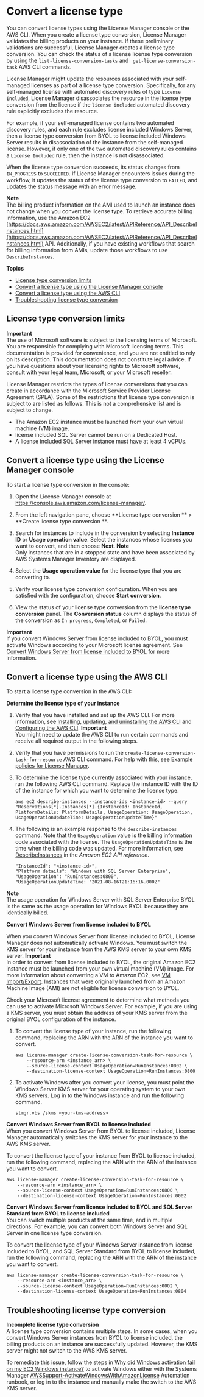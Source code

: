 # Convert a license type<a name="conversion-procedures"></a>

You can convert license types using the License Manager console or the AWS CLI\. When you create a license type conversion, License Manager validates the billing products on your instance\. If these preliminary validations are successful, License Manager creates a license type conversion\. You can check the status of a license license type conversion by using the `list-license-conversion-tasks` and ` get-license-conversion-task` AWS CLI commands\.

License Manager might update the resources associated with your self\-managed licenses as part of a license type conversion\. Specifically, for any self\-managed license with automated discovery rules of type `License Included`, License Manager disassociates the resource in the license type conversion from the license if the `license included` automated discovery rule explicitly excludes the resource\.

For example, if your self\-managed license contains two automated discovery rules, and each rule excludes license included Windows Server, then a license type conversion from BYOL to license included Windows Server results in disassociation of the instance from the self\-managed license\. However, if only one of the two automated discovery rules contains a `License Included` rule, then the instance is not disassociated\.

When the license type conversion succeeds, its status changes from `IN_PROGRESS` to `SUCCEEDED`\. If License Manager encounters issues during the workflow, it updates the status of the license type conversion to `FAILED`, and updates the status message with an error message\.

**Note**  
The billing product information on the AMI used to launch an instance does not change when you convert the license type\. To retrieve accurate billing information, use the Amazon EC2 [https://docs.aws.amazon.com/AWSEC2/latest/APIReference/API_DescribeInstances.html](https://docs.aws.amazon.com/AWSEC2/latest/APIReference/API_DescribeInstances.html) API\. Additionally, if you have existing workflows that search for billing information from AMIs, update those workflows to use `DescribeInstances`\.

**Topics**
+ [License type conversion limits](#conversion-limits)
+ [Convert a license type using the License Manager console](#conversion-console)
+ [Convert a license type using the AWS CLI](#conversion-cli)
+ [Troubleshooting license type conversion](#conversion-troubleshooting)

## License type conversion limits<a name="conversion-limits"></a>

**Important**  
The use of Microsoft software is subject to the licensing terms of Microsoft\. You are responsible for complying with Microsoft licensing terms\. This documentation is provided for convenience, and you are not entitled to rely on its description\. This documentation does not constitute legal advice\. If you have questions about your licensing rights to Microsoft software, consult with your legal team, Microsoft, or your Microsoft reseller\.

License Manager restricts the types of license conversions that you can create in accordance with the Microsoft Service Provider License Agreement \(SPLA\)\. Some of the restrictions that license type conversion is subject to are listed as follows\. This is not a comprehensive list and is subject to change\.
+ The Amazon EC2 instance must be launched from your own virtual machine \(VM\) image\.
+ license included SQL Server cannot be run on a Dedicated Host\.
+ A license included SQL Server instance must have at least 4 vCPUs\.

## Convert a license type using the License Manager console<a name="conversion-console"></a>

<a name="conversion-task-proc"></a>To start a license type conversion in the console:

1. Open the License Manager console at [https://console\.aws\.amazon\.com/license\-manager/](https://console.aws.amazon.com/license-manager/)\.

1. From the left navigation pane, choose **License type conversion ** > **Create license type conversion **\.

1. Search for instances to include in the conversion by selecting **Instance ID** or **Usage operation value**\. Select the instances whose licenses you want to convert, and then choose **Next**\.
**Note**  
Only instances that are in a stopped state and have been associated by AWS Systems Manager Inventory are displayed\.

1. Select the **Usage operation value** for the license type that you are converting to\.

1. Verify your license type conversion configuration\. When you are satisfied with the configuration, choose **Start conversion**\.

1. View the status of your license type conversion from the **license type conversion** panel\. The **Conversion status** column displays the status of the conversion as `In progress`, `Completed`, or `Failed`\.

**Important**  
If you convert Windows Server from license included to BYOL, you must activate Windows according to your Microsoft license agreement\. See [Convert Windows Server from license included to BYOL](#convert-to-byol) for more information\.

## Convert a license type using the AWS CLI<a name="conversion-cli"></a>

To start a license type conversion in the AWS CLI:

**Determine the license type of your instance**

1. Verify that you have installed and set up the AWS CLI\. For more information, see [Installing, updating, and uninstalling the AWS CLI](https://docs.aws.amazon.com/cli/latest/userguide/cli-chap-install.html) and [Configuring the AWS CLI](https://docs.aws.amazon.com/cli/latest/userguide/cli-chap-configure.html)\.
**Important**  
You might need to update the AWS CLI to run certain commands and receive all required output in the following steps\.

1. Verify that you have permissions to run the `create-license-conversion-task-for-resource` AWS CLI command\. For help with this, see [Example policies for License Manager](identity-access-management.md#iam-policy-examples)\.

1. To determine the license type currently associated with your instance, run the following AWS CLI command\. Replace the instance ID with the ID of the instance for which you want to determine the license type\.

   ```
   aws ec2 describe-instances --instance-ids <instance-id> --query "Reservations[*].Instances[*].{InstanceId: InstanceId, PlatformDetails: PlatformDetails, UsageOperation: UsageOperation, UsageOperationUpdateTime: UsageOperationUpdateTime}"
   ```

1. The following is an example response to the `describe-instances` command\. Note that the `UsageOperation` value is the billing information code associated with the license\. The `UsageOperationUpdateTime` is the time when the billing code was updated\. For more information, see [DescribeInstances](https://docs.aws.amazon.com/AWSEC2/latest/APIReference/API_DescribeInstances.html) in the *Amazon EC2 API reference*\.

   ```
   "InstanceId": "<instance-id>",
   "Platform details": "Windows with SQL Server Enterprise",
   "UsageOperation": "RunInstances:0800",
   "UsageOperationUpdateTime: "2021-08-16T21:16:16.000Z"
   ```

**Note**  
The usage operation for Windows Server with SQL Server Enterprise BYOL is the same as the usage operation for Windows BYOL because they are identically billed\.<a name="convert-to-byol"></a>

**Convert Windows Server from license included to BYOL**

When you convert Windows Server from license included to BYOL, License Manager does not automatically activate Windows\. You must switch the KMS server for your instance from the AWS KMS server to your own KMS server\.
**Important**  
In order to convert from license included to BYOL, the original Amazon EC2 instance must be launched from your own virtual machine \(VM\) image\. For more information about converting a VM to Amazon EC2, see [VM Import/Export](https://docs.aws.amazon.com/vm-import/latest/userguide/vmimport-image-import.html#import-vm-image)\. Instances that were originally launched from an Amazon Machine Image \(AMI\) are not eligible for license conversion to BYOL\.

Check your Microsoft license agreement to determine what methods you can use to activate Microsoft Windows Server\. For example, if you are using a KMS server, you must obtain the address of your KMS server from the original BYOL configuration of the instance\.

1. To convert the license type of your instance, run the following command, replacing the ARN with the ARN of the instance you want to convert\.

   ```
   aws license-manager create-license-conversion-task-for-resource \
       --resource-arn <instance_arn> \
       --source-license-context UsageOperation=RunInstances:0002 \
       --destination-license-context UsageOperation=RunInstances:0800
   ```

1. To activate Windows after you convert your license, you must point the Windows Server KMS server for your operating system to your own KMS servers\. Log in to the Windows instance and run the following command\. 

   ```
   slmgr.vbs /skms <your-kms-address>
   ```

**Convert Windows Server from BYOL to license included**  
When you convert Windows Server from BYOL to license included, License Manager automatically switches the KMS server for your instance to the AWS KMS server\. 

To convert the license type of your instance from BYOL to license included, run the following command, replacing the ARN with the ARN of the instance you want to convert\.

```
aws license-manager create-license-conversion-task-for-resource \
    --resource-arn <instance_arn> \
    --source-license-context UsageOperation=RunInstances:0800 \
    --destination-license-context UsageOperation=RunInstances:0002
```

**Convert Windows Server from license included to BYOL and SQL Server Standard from BYOL to license included**  
You can switch multiple products at the same time, and in multiple directions\. For example, you can convert both Windows Server and SQL Server in one license type conversion\.

To convert the license type of your Windows Server instance from license included to BYOL, and SQL Server Standard from BYOL to license included, run the following command, replacing the ARN with the ARN of the instance you want to convert\.

```
aws license-manager create-license-conversion-task-for-resource \
    --resource-arn <instance_arn> \
    --source-license-context UsageOperation=RunInstances:0002 \
    --destination-license-context UsageOperation=RunInstances:0804
```

## Troubleshooting license type conversion<a name="conversion-troubleshooting"></a>

**Incomplete license type conversion**  
A license type conversion contains multiple steps\. In some cases, when you convert Windows Server instances from BYOL to license included, the billing products on an instance are successfully updated\. However, the KMS server might not switch to the AWS KMS server\.

To remediate this issue, follow the steps in [Why did Windows activation fail on my EC2 Windows instance?](http://aws.amazon.com/premiumsupport/knowledge-center/windows-activation-fails/) to activate Windows either with the Systems Manager [AWSSupport\-ActivateWindowsWithAmazonLicense](https://docs.aws.amazon.com/systems-manager-automation-runbooks/latest/userguide/automation-awssupport-activatewindowswithamazonlicense.html) Automation runbook, or log in to the instance and manually make the switch to the AWS KMS server\.